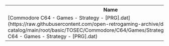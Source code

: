 <table>
<tr><th>Name</th><th>Size</th></tr>
<tr><td>
[Commodore C64 - Games - Strategy - [PRG].dat](https://raw.githubusercontent.com/open-retrogaming-archive/dat-catalog/main/root/basic/TOSEC/Commodore/C64/Games/Strategy/[PRG]/Commodore C64 - Games - Strategy - [PRG].dat)
</td><td>199756</td></tr>
</table>
